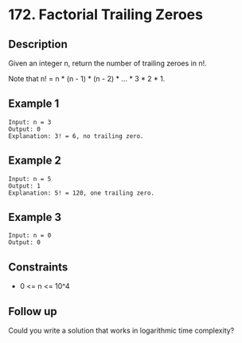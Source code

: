 # 172. Factorial Trailing Zeroes

## Description
Given an integer n, return the number of trailing zeroes in n!.

Note that n! = n * (n - 1) * (n - 2) * ... * 3 * 2 * 1.


## Example 1
```
Input: n = 3
Output: 0
Explanation: 3! = 6, no trailing zero.
```

## Example 2
```
Input: n = 5
Output: 1
Explanation: 5! = 120, one trailing zero.
```

## Example 3
```
Input: n = 0
Output: 0
```

## Constraints
- 0 <= n <= 10^4
 
## Follow up
Could you write a solution that works in logarithmic time complexity?